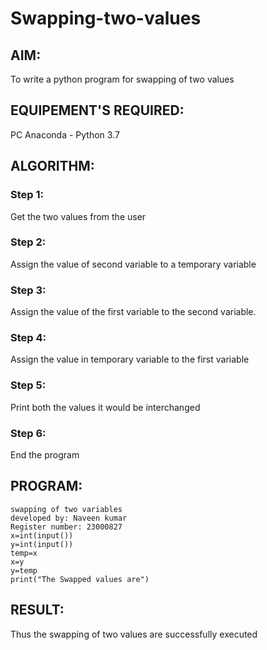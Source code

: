 # Swapping-two-values
## AIM:
To write a python program for swapping of two values
## EQUIPEMENT'S REQUIRED: 
PC
Anaconda - Python 3.7
## ALGORITHM: 
### Step 1:
Get the two values from the user
### Step 2: 
Assign the value of second variable to a temporary variable 
### Step 3: 
Assign the value of the first variable to the second variable.
### Step 4:  
Assign the value in temporary variable to the first variable
### Step 5: 
Print both the values it would be interchanged
### Step 6: 
End the program
## PROGRAM:
```
swapping of two variables
developed by: Naveen kumar
Register number: 23000827
x=int(input())
y=int(input())
temp=x
x=y
y=temp
print("The Swapped values are")
```




## RESULT:
Thus the swapping of two values are successfully executed




